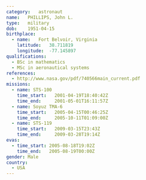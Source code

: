 ```yaml
---
category:	astronaut
name:	PHILLIPS, John L.
type:	military
dob:	1951-04-15
birthplace:
  - name:	Fort Belvoir, Virginia
    latitude:	38.711819
    longitude:	-77.145897
qualifications:
  - BSc in mathematics
  - MSc in aeronautical systems
references:
  - http://www.nasa.gov/pdf/740566main_current.pdf
missions:
  - name: STS-100
    time_start:   2001-04-19T18:40:42Z
    time_end:     2001-05-01T16:11:57Z
  - name: Soyuz TMA-6
    time_start:   2005-04-15T00:46:25Z
    time_end:     2005-10-11T01:09:00Z
  - name: STS-119
    time_start:   2009-03-15T23:43Z
    time_end:     2009-03-28T19:14Z
evas:
  - time_start: 2005-08-18T19:02Z
    time_end:   2005-08-19T00:00Z
gender:	Male
country:
  - USA
---
```


